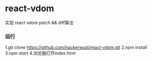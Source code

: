 # react-vdom

实现 react vdom patch && diff算法

### 运行
1.git clone https://github.com/hackerwust/react-vdom.git
2.npm install
3.npm start
4.浏览器打开index.html